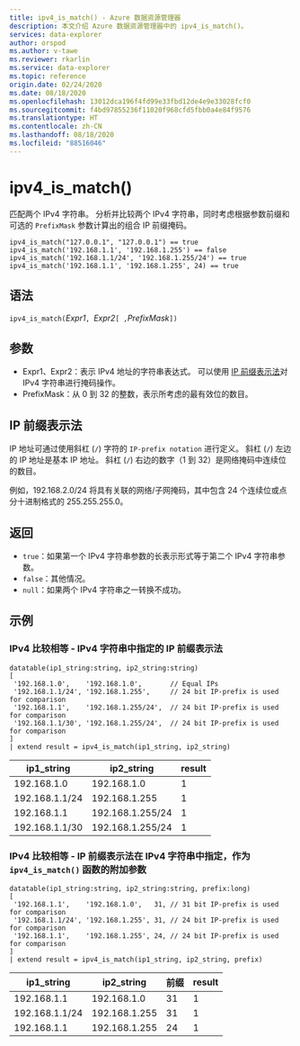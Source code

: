 ```yaml
---
title: ipv4_is_match() - Azure 数据资源管理器
description: 本文介绍 Azure 数据资源管理器中的 ipv4_is_match()。
services: data-explorer
author: orspod
ms.author: v-tawe
ms.reviewer: rkarlin
ms.service: data-explorer
ms.topic: reference
origin.date: 02/24/2020
ms.date: 08/18/2020
ms.openlocfilehash: 13012dca196f4fd99e33fbd12de4e9e33028fcf0
ms.sourcegitcommit: f4bd97855236f11020f968cfd5fbb0a4e84f9576
ms.translationtype: HT
ms.contentlocale: zh-CN
ms.lasthandoff: 08/18/2020
ms.locfileid: "88516046"
---
```

# <a name="ipv4_is_match"></a>ipv4_is_match()

匹配两个 IPv4 字符串。 分析并比较两个 IPv4 字符串，同时考虑根据参数前缀和可选的 `PrefixMask` 参数计算出的组合 IP 前缀掩码。

```kusto
ipv4_is_match("127.0.0.1", "127.0.0.1") == true
ipv4_is_match('192.168.1.1', '192.168.1.255') == false
ipv4_is_match('192.168.1.1/24', '192.168.1.255/24') == true
ipv4_is_match('192.168.1.1', '192.168.1.255', 24) == true
```

## <a name="syntax"></a>语法

`ipv4_is_match(`*Expr1*`, `*Expr2*`[ ,`*PrefixMask*`])`

## <a name="arguments"></a>参数

* Expr1、Expr2：表示 IPv4 地址的字符串表达式。 可以使用 [IP 前缀表示法](#ip-prefix-notation)对 IPv4 字符串进行掩码操作。
* PrefixMask：从 0 到 32 的整数，表示所考虑的最有效位的数目。

## <a name="ip-prefix-notation"></a>IP 前缀表示法

IP 地址可通过使用斜杠 (`/`) 字符的 `IP-prefix notation` 进行定义。 斜杠 (`/`) 左边的 IP 地址是基本 IP 地址。 斜杠 (`/`) 右边的数字（1 到 32）是网络掩码中连续位的数目。 

例如，192.168.2.0/24 将具有关联的网络/子网掩码，其中包含 24 个连续位或点分十进制格式的 255.255.255.0。

## <a name="returns"></a>返回

* `true`：如果第一个 IPv4 字符串参数的长表示形式等于第二个 IPv4 字符串参数。
*  `false`：其他情况。
* `null`：如果两个 IPv4 字符串之一转换不成功。

## <a name="examples"></a>示例

### <a name="ipv4-comparison-equality---ip-prefix-notation-specified-inside-the-ipv4-strings"></a>IPv4 比较相等 - IPv4 字符串中指定的 IP 前缀表示法

<!-- csl: https://help.kusto.chinacloudapi.cn/Samples -->
```kusto
datatable(ip1_string:string, ip2_string:string)
[
 '192.168.1.0',    '192.168.1.0',       // Equal IPs
 '192.168.1.1/24', '192.168.1.255',     // 24 bit IP-prefix is used for comparison
 '192.168.1.1',    '192.168.1.255/24',  // 24 bit IP-prefix is used for comparison
 '192.168.1.1/30', '192.168.1.255/24',  // 24 bit IP-prefix is used for comparison
]
| extend result = ipv4_is_match(ip1_string, ip2_string)
```

|ip1_string|ip2_string|result|
|---|---|---|
|192.168.1.0|192.168.1.0|1|
|192.168.1.1/24|192.168.1.255|1|
|192.168.1.1|192.168.1.255/24|1|
|192.168.1.1/30|192.168.1.255/24|1|

### <a name="ipv4-comparison-equality---ip-prefix-notation-specified-inside-the-ipv4-strings-and-an-additional-argument-of-the-ipv4_is_match-function"></a>IPv4 比较相等 - IP 前缀表示法在 IPv4 字符串中指定，作为 `ipv4_is_match()` 函数的附加参数

<!-- csl: https://help.kusto.chinacloudapi.cn/Samples -->
```kusto
datatable(ip1_string:string, ip2_string:string, prefix:long)
[
 '192.168.1.1',    '192.168.1.0',   31, // 31 bit IP-prefix is used for comparison
 '192.168.1.1/24', '192.168.1.255', 31, // 24 bit IP-prefix is used for comparison
 '192.168.1.1',    '192.168.1.255', 24, // 24 bit IP-prefix is used for comparison
]
| extend result = ipv4_is_match(ip1_string, ip2_string, prefix)
```

|ip1_string|ip2_string|前缀|result|
|---|---|---|---|
|192.168.1.1|192.168.1.0|31|1|
|192.168.1.1/24|192.168.1.255|31|1|
|192.168.1.1|192.168.1.255|24|1|
